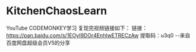 # KitchenChaosLearn
YouTube CODEMONKEY学习
复现完视频链接如下：
链接：https://pan.baidu.com/s/1EOyI9DOr4EnhlwETRECzAw 
提取码：u3q0 
--来自百度网盘超级会员V5的分享


